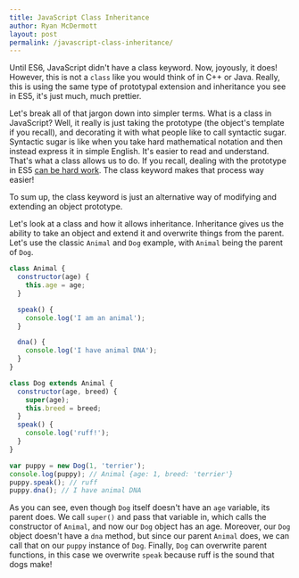 ```yaml
---
title: JavaScript Class Inheritance
author: Ryan McDermott
layout: post
permalink: /javascript-class-inheritance/
---
```

Until ES6, JavaScript didn't have a class keyword. Now, joyously, it does! However, this is not a `class` like you would think of in C++ or Java. Really, this is using the same type of prototypal extension and inheritance you see in ES5, it's just much, much prettier.

Let's break all of that jargon down into simpler terms. What is a class in JavaScript? Well, it really is just taking the prototype (the object's template if you recall), and decorating it with what people like to call syntactic sugar. Syntactic sugar is like when you take hard mathematical notation and then instead express it in simple English. It's easier to read and understand. That's what a class allows us to do. If you recall, dealing with the prototype in ES5 [can be hard work](http://ryansworks.com/javascript-prototypal-inheritance/). The class keyword makes that process way easier!

To sum up, the class keyword is just an alternative way of modifying and extending an object prototype.

Let's look at a class and how it allows inheritance. Inheritance gives us the ability to take an object and extend it and overwrite things from the parent. Let's use the classic `Animal` and `Dog` example, with `Animal` being the parent of `Dog`.

```js
class Animal {
  constructor(age) {
    this.age = age;
  }

  speak() {
    console.log('I am an animal');
  }

  dna() {
    console.log('I have animal DNA');
  }
}

class Dog extends Animal {
  constructor(age, breed) {
    super(age);
    this.breed = breed;
  }
  speak() {
    console.log('ruff!');
  }
}

var puppy = new Dog(1, 'terrier');
console.log(puppy); // Animal {age: 1, breed: 'terrier'}
puppy.speak(); // ruff
puppy.dna(); // I have animal DNA
```

As you can see, even though `Dog` itself doesn't have an `age` variable, its parent does. We call `super()` and pass that variable in, which calls the constructor of `Animal`, and now our `Dog` object has an age. Moreover, our `Dog` object doesn't have a `dna` method, but since our parent `Animal` does, we can call that on our `puppy` instance of `Dog`. Finally, `Dog` can overwrite parent functions, in this case we overwrite `speak` because ruff is the sound that dogs make!
